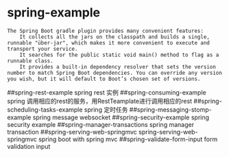 # spring-example

	The Spring Boot gradle plugin provides many convenient features:
		It collects all the jars on the classpath and builds a single, runnable "über-jar", which makes it more convenient to execute and transport your service.
		It searches for the public static void main() method to flag as a runnable class.
		It provides a built-in dependency resolver that sets the version number to match Spring Boot dependencies. You can override any version you wish, but it will default to Boot’s chosen set of versions.

##spring-rest-example
	spring rest 实例
##spring-consuming-example
	spring 调用相应的rest的服务，用RestTeamplate进行调用相应的rest
##spring-scheduling-tasks-example
	spring 定时任务
##spring-messaging-stomp-example
	spring message websocket
##spring-security-example
	spring security example
##spring-manager-transactions
	spring manager transaction
##spring-serving-web-springmvc
	spring-serving-web-springmvc  spring boot with spring mvc
##spring-validate-form-input
	form validation input